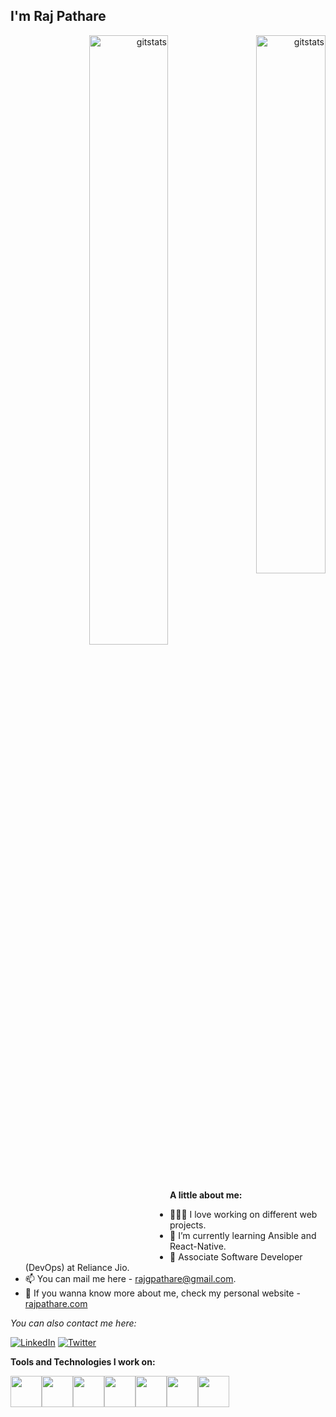 <h2> I'm Raj Pathare </h2>

<div align="right">
<img width = "50%" alt="gitstats" align="left" src="https://github-readme-stats.vercel.app/api?username=RajPathare&show_icons=true&theme=tokyonight" />

<img width = "47%" alt="gitstats" src="https://github-readme-stats.vercel.app/api/top-langs/?username=RajPathare&layout=compact&theme=tokyonight&hide=jupyter%20notebook" />
</div>


**A little about me:**

- 👨🏻‍💻 I love working on different web projects.
- 🌱 I’m currently learning Ansible and React-Native.
- 💼 Associate Software Developer (DevOps) at Reliance Jio.
- 📫 You can mail me here - rajgpathare@gmail.com.
- 👀 If you wanna know more about me, check my personal website - [rajpathare.com](https://rajpathare.com/about/)

<div align="left">

<i>You can also contact me here:</i><br>

<a href="https://www.linkedin.com/in/rajpathare/" target="_blank"><img src="https://img.shields.io/badge/LinkedIn-%230077B5.svg?&style=flat-square&logo=linkedin&logoColor=white" alt="LinkedIn"></a>
<a href="https://twitter.com/_rajpathare_" target="_blank"><img src="https://img.shields.io/badge/-Twitter-1da1f2?style=flat-square&labelColor=1da1f2&logo=twitter&logoColor=white" alt="Twitter"></a>

</div>

**Tools and Technologies I work on:** 
<p align="left">
  <img src="https://media3.giphy.com/media/kdFc8fubgS31b8DsVu/giphy.webp" width="50"><img src="https://i.pinimg.com/originals/f5/5e/80/f55e8059ea945abfd6804b887dd4a0af.gif" width="50"><img src="https://upload.wikimedia.org/wikipedia/commons/thumb/3/39/Kubernetes_logo_without_workmark.svg/220px-Kubernetes_logo_without_workmark.svg.png" width="50"><img src="https://www.pngitem.com/pimgs/m/340-3408094_jenkins-ci-hd-png-download.png" width="50"><img src="https://i.giphy.com/media/LMt9638dO8dftAjtco/200.webp" width="50"><img src="https://i.giphy.com/media/eNAsjO55tPbgaor7ma/200w.webp" width="50"><img src="https://i.gifer.com/origin/db/db3cb258e9bbb78c5851a000742e5468_w200.gif" width="50">
  
</p>
